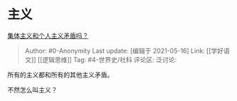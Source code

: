 # 主义
[集体主义和个人主义矛盾吗？](https://www.zhihu.com/question/30269737/answer/1029505382)

> Author: #0-Anonymity
> Last update: [编辑于 2021-05-16]
> Link: [[学好语文]] [[逻辑思维]]
> Tag: #4-世界史/社科
> 评论区:
> 泛讨论:

所有的主义都和所有的其他主义矛盾。

不然怎么叫主义？
